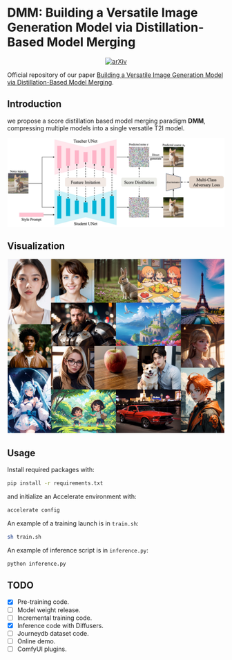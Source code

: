 # DMM: Building a Versatile Image Generation Model via Distillation-Based Model Merging

<div style="text-align: center;">
  <a href="https://arxiv.org/abs/2504.12364"><img src="https://img.shields.io/badge/arXiv-2504.12364-b31b1b.svg" alt="arXiv"></a>
</div>


Official repository of our paper [Building a Versatile Image Generation Model via Distillation-Based Model Merging](https://arxiv.org/abs/2504.12364).


## Introduction

we propose a score distillation based model merging paradigm **DMM**, compressing multiple models into a single versatile T2I model.

![](assets/method.jpg)

## Visualization

![](assets/visualization.jpg)

## Usage

Install required packages with:

```bash
pip install -r requirements.txt
```

and initialize an Accelerate environment with:

```bash
accelerate config
```

An example of a training launch is in `train.sh`:

```bash
sh train.sh
```

An example of inference script is in `inference.py`:

```bash
python inference.py
```

## TODO
- [x] Pre-training code.
- [ ] Model weight release.
- [ ] Incremental training code.
- [x] Inference code with Diffusers.
- [ ] Journeydb dataset code.
- [ ] Online demo.
- [ ] ComfyUI plugins.